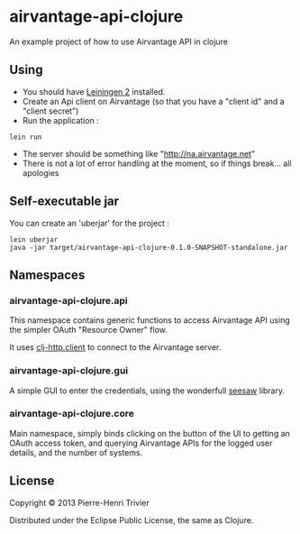 # airvantage-api-clojure

An example project of how to use Airvantage API in clojure

## Using

* You should have [Leiningen 2](http://leiningen.org/) installed.
* Create an Api client on Airvantage (so that you have a "client id" and a "client secret")
* Run the application :

```lein run```

* The server should be something like "http://na.airvantage.net"
* There is not a lot of error handling at the moment, so if things break... all apologies

## Self-executable jar

You can create an 'uberjar' for the project :

```
lein uberjar
java -jar target/airvantage-api-clojure-0.1.0-SNAPSHOT-standalone.jar
```

## Namespaces

### airvantage-api-clojure.api

This namespace contains generic functions to access Airvantage API using
the simpler OAuth "Resource Owner" flow.

It uses [clj-http.client](http://github.com/medSage/clj-http) to connect to the Airvantage server.

### airvantage-api-clojure.gui

A simple GUI to enter the credentials, using the wonderfull [seesaw](https://github.com/daveray/seesaw) library.

### airvantage-api-clojure.core

Main namespace, simply binds clicking on the button of the UI to getting an OAuth access token,
and querying Airvantage APIs for the logged user details, and the number of systems.


## License

Copyright © 2013 Pierre-Henri Trivier

Distributed under the Eclipse Public License, the same as Clojure.
